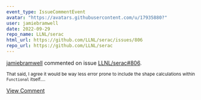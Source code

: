 ```yaml
---
event_type: IssueCommentEvent
avatar: "https://avatars.githubusercontent.com/u/17935880?"
user: jamiebramwell
date: 2022-09-29
repo_name: LLNL/serac
html_url: https://github.com/LLNL/serac/issues/806
repo_url: https://github.com/LLNL/serac
---
```


<a href='https://github.com/jamiebramwell' target='_blank'>jamiebramwell</a> commented on issue <a href='https://github.com/LLNL/serac/issues/806' target='_blank'>LLNL/serac#806</a>.

<small>That said, I agree it would be way less error prone to include the shape calculations within `Functional` itself....</small>

<a href='https://github.com/LLNL/serac/issues/806' target='_blank'>View Comment</a>